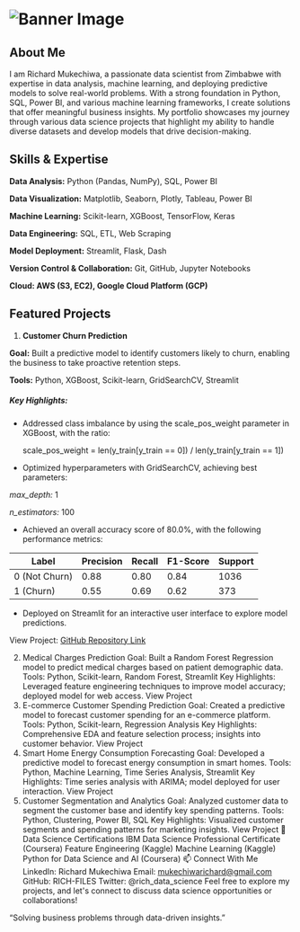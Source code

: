 # ![Banner Image](https://github.com/richardmukechiwa/Richard-Mukechiwa---Data-Scientist-Portfolio/blob/main/RichardMukechiwa-DataScientistBuildingSolutionsthroughData-ezgif.com-video-to-gif-converter.gif)


## **About Me**

I am Richard Mukechiwa, a passionate data scientist from Zimbabwe with expertise in data analysis, machine learning, and deploying predictive models to solve real-world problems. With a strong foundation in Python, SQL, Power BI, and various machine learning frameworks, I create solutions that offer meaningful business insights. My portfolio showcases my journey through various data science projects that highlight my ability to handle diverse datasets and develop models that drive decision-making.

## **Skills & Expertise**

**Data Analysis:** Python (Pandas, NumPy), SQL, Power BI

**Data Visualization:** Matplotlib, Seaborn, Plotly, Tableau, Power BI

**Machine Learning:** Scikit-learn, XGBoost, TensorFlow, Keras

**Data Engineering:** SQL, ETL, Web Scraping

**Model Deployment:** Streamlit, Flask, Dash

**Version Control & Collaboration:** Git, GitHub, Jupyter Notebooks

**Cloud: AWS (S3, EC2), Google Cloud Platform (GCP)**

## **Featured Projects**

1. **Customer Churn Prediction**
   
**Goal:** Built a predictive model to identify customers likely to churn, enabling the business to take proactive retention steps.

**Tools:** Python, XGBoost, Scikit-learn, GridSearchCV, Streamlit

##### **Key Highlights:**

- Addressed class imbalance by using the scale_pos_weight parameter in XGBoost, with the ratio:

  scale_pos_weight = len(y_train[y_train == 0]) / len(y_train[y_train == 1])

- Optimized hyperparameters with GridSearchCV, achieving best parameters:

_max_depth:_ 1

_n_estimators:_ 100

- Achieved an overall accuracy score of 80.0%, with the following performance metrics:

| Label            | Precision | Recall | F1-Score | Support |
|------------------|-----------|--------|----------|---------|
| 0 (Not Churn)    | 0.88      | 0.80   | 0.84     | 1036    |
| 1 (Churn)        | 0.55      | 0.69   | 0.62     | 373     |

- Deployed on Streamlit for an interactive user interface to explore model predictions.

View Project: [GitHub Repository Link]()


2. Medical Charges Prediction
Goal: Built a Random Forest Regression model to predict medical charges based on patient demographic data.
Tools: Python, Scikit-learn, Random Forest, Streamlit
Key Highlights: Leveraged feature engineering techniques to improve model accuracy; deployed model for web access.
View Project
3. E-commerce Customer Spending Prediction
Goal: Created a predictive model to forecast customer spending for an e-commerce platform.
Tools: Python, Scikit-learn, Regression Analysis
Key Highlights: Comprehensive EDA and feature selection process; insights into customer behavior.
View Project
4. Smart Home Energy Consumption Forecasting
Goal: Developed a predictive model to forecast energy consumption in smart homes.
Tools: Python, Machine Learning, Time Series Analysis, Streamlit
Key Highlights: Time series analysis with ARIMA; model deployed for user interaction.
View Project
5. Customer Segmentation and Analytics
Goal: Analyzed customer data to segment the customer base and identify key spending patterns.
Tools: Python, Clustering, Power BI, SQL
Key Highlights: Visualized customer segments and spending patterns for marketing insights.
View Project
🌟 Data Science Certifications
IBM Data Science Professional Certificate (Coursera)
Feature Engineering (Kaggle)
Machine Learning (Kaggle)
Python for Data Science and AI (Coursera)
📫 Connect With Me
LinkedIn: Richard Mukechiwa
Email: mukechiwarichard@gmail.com
GitHub: RICH-FILES
Twitter: @rich_data_science <!-- Optional -->
Feel free to explore my projects, and let's connect to discuss data science opportunities or collaborations!

“Solving business problems through data-driven insights.”






